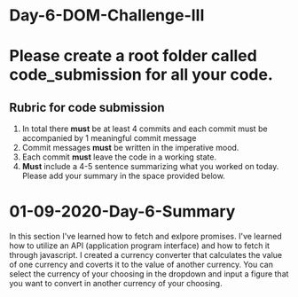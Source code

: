 # Day-6-DOM-Challenge-III
# Please create a root folder called **code_submission** for all your code.

## Rubric for code submission
 
 1. In total there **must** be at least 4 commits and each commit must be accompanied by 1 meaningful commit message
 2. Commit messages **must** be written in the imperative mood.
 3. Each commit **must** leave the code in a working state.
 4. **Must** include a 4-5 sentence summarizing what you worked on today. Please add your summary in the space provided below.
 
 
 # 01-09-2020-Day-6-Summary
 
 In this section I've learned how to fetch and exlpore promises. I've learned how to utilize an API (application program interface) and how to fetch it through javascript. I created a currency converter that calculates the value of one currency and coverts it to the value of another currency. You can select the currency of your choosing in the dropdown and input a figure that you want to convert in another currency of your choosing.   
